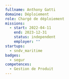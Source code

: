 ```yaml
---
fullname: Anthony Gatti
domaine: Déploiement
role: Chargé de déploiement
missions:
  - start: 2022-04-11
    end: 2023-12-31
    status: independent
    employer: ""
startups:
  - sndv_maritime
badges:
  - segur
competences:
  - Gestion de Produit
---
```

